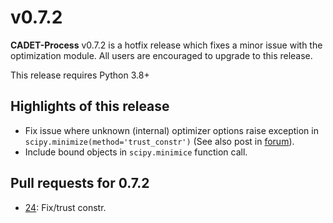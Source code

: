 # v0.7.2

**CADET-Process** v0.7.2 is a hotfix release which fixes a minor issue with the optimization module.
All users are encouraged to upgrade to this release.

This release requires Python 3.8+

## Highlights of this release
- Fix issue where unknown (internal) optimizer options raise exception in `scipy.minimize(method='trust_constr')` (See also post in [forum](https://forum.cadet-web.de/t/trustconstr-optimizer-scipy-in-cadet-process/689/4)).
- Include bound objects in `scipy.minimice` function call.

## Pull requests for 0.7.2
- [24](https://github.com/fau-advanced-separations/CADET-Process/pull/24): Fix/trust constr.
